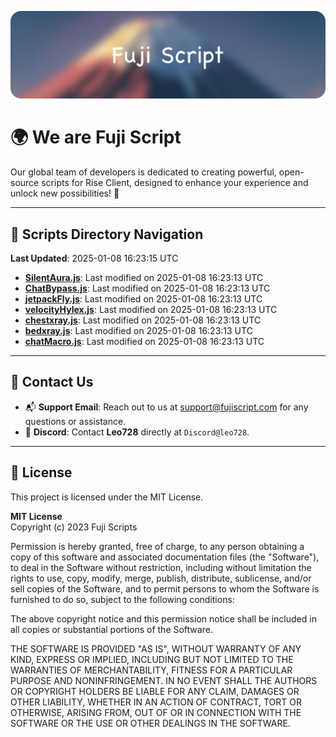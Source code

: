 ![Banner](.github/b.webp)

# 🌍 **We are Fuji Script**

Our global team of developers is dedicated to creating powerful, open-source scripts for Rise Client, designed to enhance your experience and unlock new possibilities! 🌟

---
<!-- SCRIPTS_NAVIGATION_START -->
## 📂 **Scripts Directory Navigation**

**Last Updated**: 2025-01-08 16:23:15 UTC

- **[SilentAura.js](scripts/SilentAura.js)**: Last modified on 2025-01-08 16:23:13 UTC
- **[ChatBypass.js](scripts/ChatBypass.js)**: Last modified on 2025-01-08 16:23:13 UTC
- **[jetpackFly.js](scripts/jetpackFly.js)**: Last modified on 2025-01-08 16:23:13 UTC
- **[velocityHylex.js](scripts/velocityHylex.js)**: Last modified on 2025-01-08 16:23:13 UTC
- **[chestxray.js](scripts/chestxray.js)**: Last modified on 2025-01-08 16:23:13 UTC
- **[bedxray.js](scripts/bedxray.js)**: Last modified on 2025-01-08 16:23:13 UTC
- **[chatMacro.js](scripts/chatMacro.js)**: Last modified on 2025-01-08 16:23:13 UTC

<!-- SCRIPTS_NAVIGATION_END -->

---

## 💬 **Contact Us**  
- 📬 **Support Email**: Reach out to us at [support@fujiscript.com](mailto:support@fujiscript.com) for any questions or assistance.  
- 💬 **Discord**: Contact **Leo728** directly at `Discord@leo728`.

---

## 📜 **License**

This project is licensed under the MIT License.  

**MIT License**  
Copyright (c) 2023 Fuji Scripts  

Permission is hereby granted, free of charge, to any person obtaining a copy of this software and associated documentation files (the "Software"), to deal in the Software without restriction, including without limitation the rights to use, copy, modify, merge, publish, distribute, sublicense, and/or sell copies of the Software, and to permit persons to whom the Software is furnished to do so, subject to the following conditions:  

The above copyright notice and this permission notice shall be included in all copies or substantial portions of the Software.  

THE SOFTWARE IS PROVIDED "AS IS", WITHOUT WARRANTY OF ANY KIND, EXPRESS OR IMPLIED, INCLUDING BUT NOT LIMITED TO THE WARRANTIES OF MERCHANTABILITY, FITNESS FOR A PARTICULAR PURPOSE AND NONINFRINGEMENT. IN NO EVENT SHALL THE AUTHORS OR COPYRIGHT HOLDERS BE LIABLE FOR ANY CLAIM, DAMAGES OR OTHER LIABILITY, WHETHER IN AN ACTION OF CONTRACT, TORT OR OTHERWISE, ARISING FROM, OUT OF OR IN CONNECTION WITH THE SOFTWARE OR THE USE OR OTHER DEALINGS IN THE SOFTWARE.  
